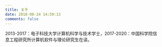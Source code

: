 ```yaml
---
title: 关于
date: 2018-08-24 14:59:13
comments: false
---
```


​       2013-2017：电子科技大学计算机科学与技术学士，2017-2020：中国科学院信息工程研究所计算机软件与理论研究生在读。